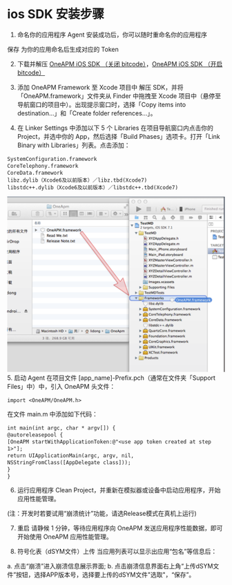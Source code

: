 # ios SDK 安装步骤

1. 命名你的应用程序
Agent 安装成功后，你可以随时重命名你的应用程序

保存
为你的应用命名后生成对应的 Token

2. 下载并解压 [OneAPM iOS SDK （关闭 bitcode）](https://download.oneapm.com/ios_agent/iOS_SDK_latest_beta_Xcode6.zip)，[OneAPM iOS SDK （开启 bitcode）](https://download.oneapm.com/ios_agent/iOS_SDK_latest_beta_Xcode7.zip)



3. 添加 OneAPM Framework 至 Xcode 项目中
解压 SDK，并将「OneAPM.framework」文件夹从 Finder 中拖拽至 Xcode 项目中（悬停至导航窗口的项目中）。出现提示窗口时，选择「Copy items into destination...」和「Create folder references...」。

4. 在 Linker Settings 中添加以下 5 个 Libraries
在项目导航窗口内点击你的 Project，并选中你的 App，然后选择「Build Phases」选项卡。打开「Link Binary with Libraries」列表。点击添加：
```
SystemConfiguration.framework
CoreTelephony.framework
CoreData.framework
libz.dylib（Xcode6及以前版本）／libz.tbd(Xcode7)
libstdc++.dylib（Xcode6及以前版本）／libstdc++.tbd(Xcode7)
```
![![](two.png)](one1.png)
5. 启动 Agent
在项目文件 [app_name]-Prefix.pch（通常在文件夹「Support Files」中）中，引入 OneAPM 头文件：
```
import <OneAPM/OneAPM.h>
```
在文件 main.m 中添加如下代码：
```
int main(int argc, char * argv[]) {
@autoreleasepool {
[OneAPM startWithApplicationToken:@"<use app token created at step 1>"];
return UIApplicationMain(argc, argv, nil, NSStringFromClass([AppDelegate class]));
}
}
```
6. 运行应用程序
Clean Project，并重新在模拟器或设备中启动应用程序，开始应用性能管理。

(注：开发时若要试用“崩溃统计”功能，请选Release模式在真机上运行)

7. 重启
请静候 1 分钟，等待应用程序向 OneAPM 发送应用程序性能数据，即可开始使用 OneAPM 应用性能管理。

8. 符号化表（dSYM文件）上传
当应用列表可以显示出应用“包名”等信息后：

a. 点击“崩溃”进入崩溃信息展示界面;
b. 点击崩溃信息界面右上角“上传dSYM文件”按钮，选择APP版本号，选择要上传的dSYM文件"选取"，“保存”。